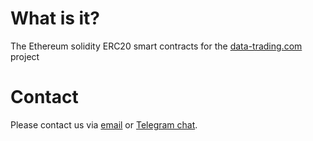 <h1>What is it?</h1>
The Ethereum solidity ERC20 smart contracts for the <a href="https://data-trading.com">data-trading.com</a> project

<h1>Contact</h1>
Please contact us via <a href="mailto:support@data-trading.com" title="DataTrading support email">email</a> or <a href="https://t.me/datatradingENG" title="Official DataTrading English telegram chat">Telegram chat</a>.
